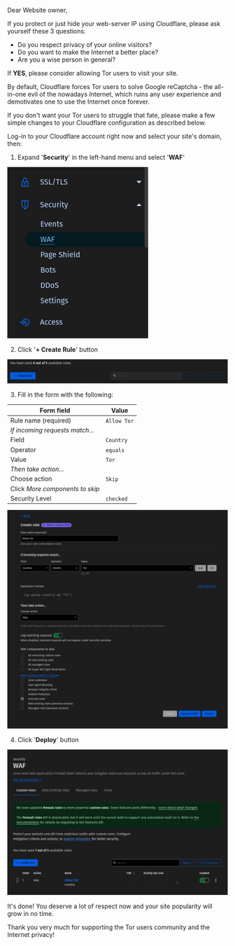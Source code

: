 Dear Website owner,

If you protect or just hide your web-server IP using Cloudflare, please ask yourself these 3 questions:

- Do you respect privacy of your online visitors?
- Do you want to make the Internet a better place?
- Are you a wise person in general?

If **YES**, please consider allowing Tor users to visit your site.

By default, Cloudflare forces Tor users to solve Google reCaptcha - the all-in-one evil of the nowadays Internet, which ruins any user experience and demotivates one to use the Internet once forever.

If you don't want your Tor users to struggle that fate, please make a few simple changes to your Cloudflare configuration as described below.

Log-in to your Cloudflare account right now and select your site's domain, then:

1. Expand '**Security**' in the left-hand menu and select '**WAF**'

![](select-waf.png)

2. Click '**+ Create Rule**' button

![](create-rule-button.png)

3. Fill in the form with the following:

Form field | Value
---|---
Rule name (required) | `Allow Tor`
*If incoming requests match…* | 
Field | `Country`
Operator | `equals`
Value | `Tor`
*Then take action...* | 
Choose action | `Skip`
Click *More components to skip* | 
Security Level | `checked`

![](create-rule-form.png)

4. Click '**Deploy**' button

![](create-rule-done.png)

It's done! You deserve a lot of respect now and your site popularity will grow in no time.

Thank you very much for supporting the Tor users community and the Internet privacy!
